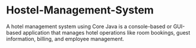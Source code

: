 # Hostel-Management-System
A hotel management system using Core Java is a console-based or GUI-based application that manages hotel operations like room bookings, guest information, billing, and employee management. 
